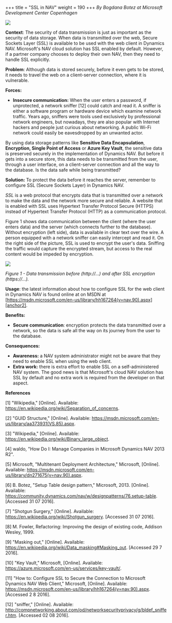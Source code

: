 +++
title = "SSL in NAV"
weight = 190
+++
_By Bogdana Botez at Microsoft Development Center Copenhagen_

[![ ][image0]][anchor0]   

**Context**: The security of data transmission is just as important as the security of data storage. When data is transmitted over the web, Secure Sockets Layer (SSL) is available to be used with the web client in Dynamics NAV. Microsoft's NAV cloud solution has SSL enabled by default. However, if a partner company chooses to deploy their own NAV, then they need to handle SSL explicitly.

**Problem**: Although data is stored securely, before it even gets to be stored, it needs to travel the web on a client-server connection, where it is vulnerable.

**Forces:**

* **Insecure communication:** When the user enters a password, if unprotected, a network sniffer \[12\] could catch and read it. A sniffer is either a software program or hardware device which examine network traffic. Years ago, sniffers were tools used exclusively by professional network engineers, but nowadays, they are also popular with Internet hackers and people just curious about networking. A public Wi-Fi network could easily be eavesdropped by an unwanted actor.

By using data storage patterns like **Sensitive Data Encapsulation**, **Encryption, Single Point of Access** or **Azure Key Vault**, the sensitive data is preserved securely in the implementation of Dynamics NAV. But before it gets into a secure store, this data needs to be transmitted from the user, through a user interface, on a client-server connection and all the way to the database. Is the data safe while being transmitted?

**Solution:** To protect the data before it reaches the server, remember to configure SSL (Secure Sockets Layer) in Dynamics NAV.

_SSL_ is a web protocol that encrypts data that is transmitted over a network to make the data and the network more secure and reliable. A website that is enabled with SSL uses Hypertext Transfer Protocol Secure (HTTPS) instead of Hypertext Transfer Protocol (HTTP) as a communication protocol.

Figure 1 shows data communication between the client (where the user enters data) and the server (which connects further to the database). Without encryption (left side), data is available in clear text over the wire. A person equipped with a network sniffer can easily intercept and read it. On the right side of the picture, SSL is used to encrypt the user's data. Sniffing the traffic would capture the encrypted stream, but access to the real content would be impeded by encryption.

[![ ][image1]][anchor1]

_Figure 1 - Data transmission before (http://...) and after SSL encryption (https://...)._

**Usage**: the latest information about how to configure SSL for the web client in Dynamics NAV is found online at on MSDN at [https://msdn.microsoft.com/en-us/library/hh167264(v=nav.90).aspx][anchor2].

**Benefits:**

* **Secure communication**: encryption protects the data transmitted over a network, so the data is safe all the way on its journey from the user to the database.

**Consequences:**

* **Awareness:** a NAV system administrator might not be aware that they need to enable SSL when using the web client.
* **Extra work:** there is extra effort to enable SSL on a self-administered NAV system. The good news is that Microsoft's cloud NAV solution has SSL by default and no extra work is required from the developer on that aspect.

**References**

\[1\] "Wikipedia," \[Online\]. Available: https://en.wikipedia.org/wiki/Separation_of_concerns.

\[2\] "GUID Structure," \[Online\]. Available: https://msdn.microsoft.com/en-us/library/aa373931(VS.85).aspx.

\[3\] "Wikipedia," \[Online\]. Available: https://en.wikipedia.org/wiki/Binary_large_object.

\[4\] waldo, "How Do I: Manage Companies in Microsoft Dynamics NAV 2013 R2".

\[5\] Microsoft, "Multitenant Deployment Architecture," Microsoft, \[Online\]. Available: https://msdn.microsoft.com/en-us/library/dn271675(v=nav.90).aspx.

\[6\] B. Botez, "Setup Table design pattern," Microsoft, 2013\. \[Online\]. Available: https://community.dynamics.com/nav/w/designpatterns/76.setup-table. \[Accessed 31 07 2016\].

\[7\] "Shotgun Surgery," \[Online\]. Available: https://en.wikipedia.org/wiki/Shotgun_surgery. \[Accessed 31 07 2016\].

\[8\] M. Fowler, Refactoring: Improving the design of existing code, Addison Wesley, 1999\.

\[9\] "Masking out," \[Online\]. Available: https://en.wikipedia.org/wiki/Data_masking#Masking_out. \[Accessed 29 7 2016\].

\[10\] "Key Vault," Microsoft, \[Online\]. Available: https://azure.microsoft.com/en-us/services/key-vault/.

\[11\] "How to: Configure SSL to Secure the Connection to Microsoft Dynamics NAV Web Client," Microsoft, \[Online\]. Available: https://msdn.microsoft.com/en-us/library/hh167264(v=nav.90).aspx. \[Accessed 2 8 2016\].

\[12\] "sniffer," \[Online\]. Available: http://compnetworking.about.com/od/networksecurityprivacy/g/bldef_sniffer.htm. \[Accessed 02 08 2016\].



[anchor0]: Logo-_2D00_-SSL.JPG
[anchor1]: SSL-_2D00_-before-and-after.PNG
[anchor2]: https://msdn.microsoft.com/en-us/library/hh167264(v=nav.90).aspx


[image0]: Logo-_2D00_-SSL.JPG
[image1]: SSL-_2D00_-before-and-after.PNG
